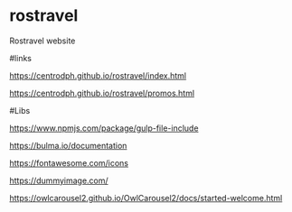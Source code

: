 # rostravel



Rostravel website


#links


https://centrodph.github.io/rostravel/index.html



https://centrodph.github.io/rostravel/promos.html


#Libs


https://www.npmjs.com/package/gulp-file-include

https://bulma.io/documentation

https://fontawesome.com/icons

https://dummyimage.com/

https://owlcarousel2.github.io/OwlCarousel2/docs/started-welcome.html
